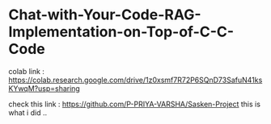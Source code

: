 # Chat-with-Your-Code-RAG-Implementation-on-Top-of-C-C-Code

colab link : https://colab.research.google.com/drive/1z0xsmf7R72P6SQnD73SafuN41ksKYwqM?usp=sharing

check this link : https://github.com/P-PRIYA-VARSHA/Sasken-Project
this is what i did ..
